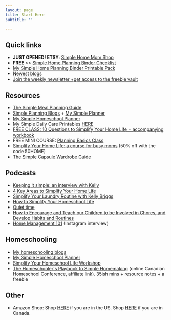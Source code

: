 ```yaml
---
layout: page
title: Start Here
subtitle: ''

---
```

## Quick links

* **JUST OPENED! ETSY**: [Simple Home Mom Shop](https://www.etsy.com/shop/simplehomemomshop)
* [ ](https://www.simplehomemom.com/the-first-simple-planning-step-to-take-as-a-beginner-planner/)**FREE** >> [Simple Home Planning Binder Checklist](https://mailchi.mp/9710466fe4ba/binderchecklist)
* [My Simple Home Planning Binder Printable Pack](https://buy.stripe.com/fZeaGO0ua164dbidQY) 
* [Newest blogs](https://www.simplehomemom.com)
* [Join the weekly newsletter +get access to the freebie vault](https://www.simplehomemom.com/freebies)

## Resources

* [The Simple Meal Planning Guide](https://www.simplehomemom.com/the-simple-meal-planning-guide/)
* [Simple Planning Blogs](https://www.simplehomemom.com/tags/#simple%20planning) + [My Simple Planner](https://www.etsy.com/ca/listing/1240323193/my-simple-planner-weekly-daily-monthly?click_key=bfb0a546b0f16a682dd7bf2542d8e33faa94d2c0%3A1240323193&click_sum=10869fc1&ref=shop_home_active_1)
* [My Simple Homeschool Planner](https://buy.stripe.com/6oE8yGel06qoc7e4gm)
* My Simple Daily Care Printables [HERE](https://mailchi.mp/d739479e4b35/mysimpledailycare)
* [FREE CLASS: 10 Questions to Simplify Your Home Life + accompanying workbook](https://mailchi.mp/b9ced2aa71e3/10-questions-to-help-you-simplify-your-home-life)
* FREE MINI COURSE: [Planning Basics Class](https://drive.google.com/drive/u/0/folders/1C_cQVPWmBMP8I6bP60KBzm-DLZCSdb2N)
* [Simplify Your Home Life: a course for busy moms](https://www.simplehomemom.com/course) (50% off with the code 50HOME)
* [The Simple Capsule Wardrobe Guide ](https://www.simplehomemom.com/simple-capsule-wardrobe-guide)

## Podcasts

* [Keeping it simple: an interview with Kelly](https://podcasts.apple.com/ca/podcast/keeping-it-simple-an-interview-with-kelly/id1512837291?i=1000500930761)
* [4 Key Areas to Simplify Your Home Life](https://podcasts.apple.com/us/podcast/155-learn-4-key-areas-to-simplify-your-home-kelly-from/id1481909779?i=1000526375831)
* [Simplify Your Laundry Routine with Kelly Briggs](https://podcasts.apple.com/ca/podcast/ep155-simplify-your-laundry-routine-with-kelly-briggs/id1159498258?i=1000505748717)
* [How to Simplify Your Homeschool Life](https://capturingthecharmedlife.com/2021/03/15/how-to-simplify-your-homeschool-life/)
* [Quiet time](https://podcasts.apple.com/us/podcast/ep-23-quiet-time-and-homeschooling-with-kelly-briggs/id1527253695?i=1000533420517)
* [How to Encourage and Teach our Children to be Involved in Chores, and Develop Habits and Routines](https://podcasts.apple.com/us/podcast/ep-30-how-to-encourage-and-teach-our-children-to-be/id1580396488?i=1000552448526)
* [Home Management 101]() (Instagram interview)

## Homeschooling

* [My homeschooling blogs](https://www.simplehomemom.com/tags/#homeschool%20planning)
* [My Simple Homeschool Planner](https://buy.stripe.com/6oE8yGel06qoc7e4gm)
* [Simplify Your Homeschool Life Workshop](https://www.simplehomemom.com/simplify-your-homeschool-life-workshop/)
* [The Homeschooler's Playbook to Simple Homemaking](https://canadianhomeschoolconference.com/aff/42) (online Canadian Homeschool Conference, affiliate link). 35ish mins + resource notes + a freebie

## Other

* Amazon Shop: Shop [HERE](http://www.amazon.com/shop/simplehomemom) if you are in the US. Shop [HERE](http://www.amazon.ca/shop/simplehomemom) if you are in Canada.
